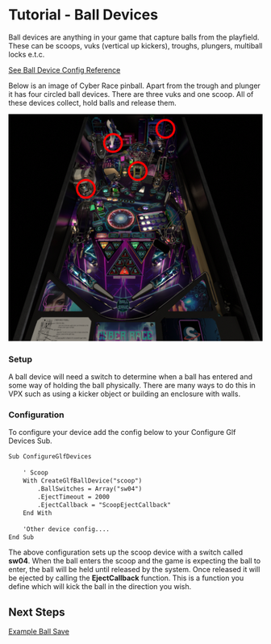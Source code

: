 # Tutorial - Ball Devices

Ball devices are anything in your game that capture balls from the playfield. These can be scoops, vuks (vertical up kickers), troughs, plungers, multiball locks e.t.c. 

[See Ball Device Config Reference](../../ball-device)

Below is an image of Cyber Race pinball. Apart from the trough and plunger it has four circled ball devices. There are three vuks and one scoop. All of these devices collect, hold balls and release them.

![cyberrace-balldevices](../images/cyberrace-balldevices.png)

### Setup

A ball device will need a switch to determine when a ball has entered and some way of holding the ball physically. There are many ways to do this in VPX such as using a kicker object or building an enclosure with walls. 

### Configuration

To configure your device add the config below to your Configure Glf Devices Sub.

```
Sub ConfigureGlfDevices
  
    ' Scoop
    With CreateGlfBallDevice("scoop")
        .BallSwitches = Array("sw04")
        .EjectTimeout = 2000
		.EjectCallback = "ScoopEjectCallback"
    End With

    'Other device config....
End Sub
```

The above configuration sets up the scoop device with a switch called **sw04**. When the ball enters the scoop and the game is expecting the ball to enter, the ball will be held until released by the system. Once released it will be ejected by calling the **EjectCallback** function. This is a function you define which will kick the ball in the direction you wish.

## Next Steps

[Example Ball Save](../tutorial-ballsave/)